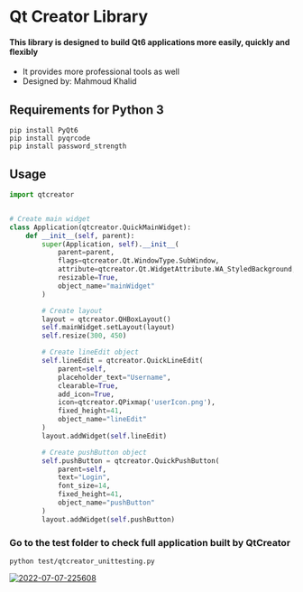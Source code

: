 # Qt Creator Library
#### This library is designed to build Qt6 applications more easily, quickly and flexibly
- It provides more professional tools as well
- Designed by: Mahmoud Khalid

## Requirements for Python 3
    pip install PyQt6
    pip install pyqrcode
    pip install password_strength

## Usage
```python
import qtcreator


# Create main widget
class Application(qtcreator.QuickMainWidget):
    def __init__(self, parent):
        super(Application, self).__init__(
            parent=parent,
            flags=qtcreator.Qt.WindowType.SubWindow,
            attribute=qtcreator.Qt.WidgetAttribute.WA_StyledBackground,
            resizable=True,
            object_name="mainWidget"
        )

        # Create layout
        layout = qtcreator.QHBoxLayout()
        self.mainWidget.setLayout(layout)
        self.resize(300, 450)

        # Create lineEdit object
        self.lineEdit = qtcreator.QuickLineEdit(
            parent=self,
            placeholder_text="Username",
            clearable=True,
            add_icon=True,
            icon=qtcreator.QPixmap('userIcon.png'),
            fixed_height=41,
            object_name="lineEdit"
        )
        layout.addWidget(self.lineEdit)

        # Create pushButton object
        self.pushButton = qtcreator.QuickPushButton(
            parent=self,
            text="Login",
            font_size=14,
            fixed_height=41,
            object_name="pushButton"
        )
        layout.addWidget(self.pushButton)
```

### Go to the test folder to check full application built by QtCreator
    python test/qtcreator_unittesting.py

<a href="https://ibb.co/HXbM0Hj">
    <img src="https://i.ibb.co/V3zhdqs/2022-07-07-225608.png" alt="2022-07-07-225608" border="0">
</a>
